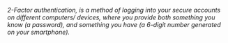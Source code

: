 *2-Factor authentication, is a method of logging into your secure accounts on different computers/ devices, where you provide both something you know (a password), and something you have (a 6-digit number generated on your smartphone).*